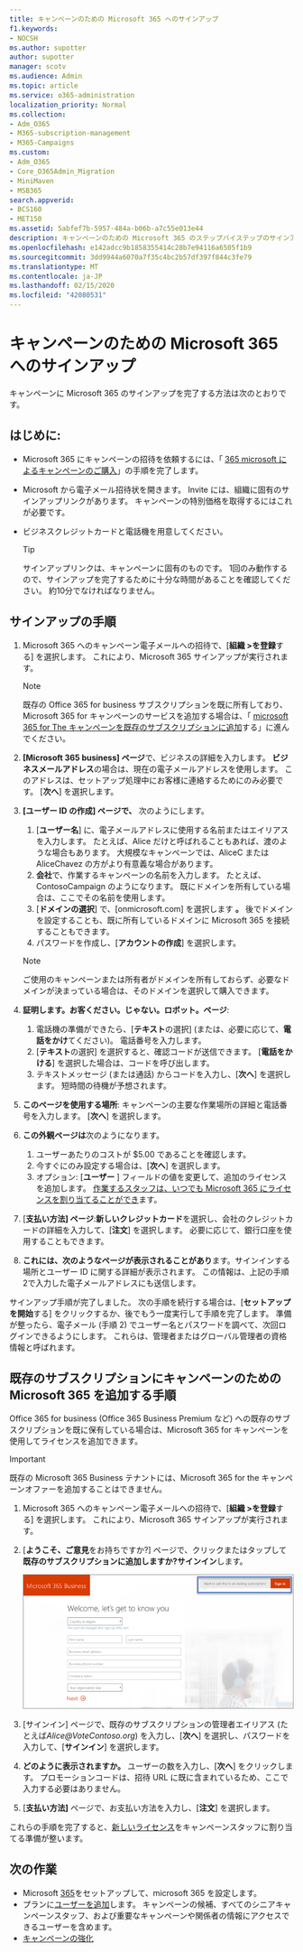 ```yaml
---
title: キャンペーンのための Microsoft 365 へのサインアップ
f1.keywords:
- NOCSH
ms.author: supotter
author: supotter
manager: scotv
ms.audience: Admin
ms.topic: article
ms.service: o365-administration
localization_priority: Normal
ms.collection:
- Adm_O365
- M365-subscription-management
- M365-Campaigns
ms.custom:
- Adm_O365
- Core_O365Admin_Migration
- MiniMaven
- MSB365
search.appverid:
- BCS160
- MET150
ms.assetid: 5abfef7b-5957-484a-b06b-a7c55e013e44
description: キャンペーンのための Microsoft 365 のステップバイステップのサインアップ。 Cybersecurity の脅威から、電子メール、データ、コミュニケーションにキャンペーンを保護します。
ms.openlocfilehash: e142adcc9b1858355414c28b7e94116a6505f1b9
ms.sourcegitcommit: 3dd9944a6070a7f35c4bc2b57df397f844c3fe79
ms.translationtype: MT
ms.contentlocale: ja-JP
ms.lasthandoff: 02/15/2020
ms.locfileid: "42080531"
---
```

# <a name="sign-up-for-microsoft-365-for-campaigns"></a>キャンペーンのための Microsoft 365 へのサインアップ 

キャンペーンに Microsoft 365 のサインアップを完了する方法は次のとおりです。

## <a name="before-you-start"></a>はじめに: 
- Microsoft 365 にキャンペーンの招待を依頼するには、「 [365 microsoft によるキャンペーンのご購入](get-microsoft-365-campaigns.md#get-microsoft-365-for-campaigns)」の手順を完了します。 
- Microsoft から電子メール招待状を開きます。 Invite には、組織に固有のサインアップリンクがあります。 キャンペーンの特別価格を取得するにはこれが必要です。
- ビジネスクレジットカードと電話機を用意してください。 

    > [!TIP]
    > サインアップリンクは、キャンペーンに固有のものです。 1回のみ動作するので、サインアップを完了するために十分な時間があることを確認してください。 約10分でなければなりません。 

## <a name="steps-to-sign-up"></a>サインアップの手順

1. Microsoft 365 へのキャンペーン電子メールへの招待で、[**組織 >を登録**する] を選択します。 これにより、Microsoft 365 サインアップが実行されます。
    > [!NOTE]
    > 既存の Office 365 for business サブスクリプションを既に所有しており、Microsoft 365 for キャンペーンのサービスを追加する場合は、「 [microsoft 365 for The キャンペーンを既存のサブスクリプションに追加](#steps-to-add-microsoft-365-for-campaigns-to-an-existing-subscription)する」に進んでください。
1. **[Microsoft 365 business] ページ**で、ビジネスの詳細を入力します。 **ビジネスメールアドレス**の場合は、現在の電子メールアドレスを使用します。 このアドレスは、セットアップ処理中にお客様に連絡するためにのみ必要です。 [**次へ**] を選択します。
1. **[ユーザー ID の作成] ページで、** 次のようにします。
    1. [**ユーザー名**] に、電子メールアドレスに使用する名前またはエイリアスを入力します。 たとえば、Alice だけと呼ばれることもあれば、渡のような場合もあります。 大規模なキャンペーンでは、AliceC または AliceChavez の方がより有意義な場合があります。
    2. **会社**で、作業するキャンペーンの名前を入力します。 たとえば、ContosoCampaign のようになります。 既にドメインを所有している場合は、ここでその名前を使用します。 
    3. [**ドメインの選択**] で、[onmicrosoft.com] を選択します **。** 後でドメインを設定することも、既に所有しているドメインに Microsoft 365 を接続することもできます。
    4. パスワードを作成し、[**アカウントの作成**] を選択します。 
    > [!NOTE]
    > ご使用のキャンペーンまたは所有者がドメインを所有しておらず、必要なドメインが決まっている場合は、そのドメインを選択して購入できます。

4. **証明します。お客ください。じゃない。ロボット。ページ**:
    1. 電話機の準備ができたら、[**テキスト**の選択] (または、必要に応じて、**電話をかけ**てください)。 電話番号を入力します。 
    2. [**テキスト**の選択] を選択すると、確認コードが送信できます。 [**電話をかける**] を選択した場合は、コードを呼び出します。
    3. テキストメッセージ (または通話) からコードを入力し、[**次へ**] を選択します。 短時間の待機が予想されます。 
5. **このページを使用する場所**: キャンペーンの主要な作業場所の詳細と電話番号を入力します。 [**次へ**] を選択します。
6. **この外観ページは**次のようになります。
    1. ユーザーあたりのコストが $5.00 であることを確認します。 
    2. 今すぐにのみ設定する場合は、[**次へ**] を選択します。 
    3. オプション: [**ユーザー** ] フィールドの値を変更して、追加のライセンスを追加します。 [作業するスタッフは、いつでも Microsoft 365 にライセンスを割り当てることができ](../business/add-users-m365b.md?toc=/microsoft-365/campaigns/toc.json)ます。
7. [**支払い方法] ページ**:**新しいクレジットカード**を選択し、会社のクレジットカードの詳細を入力して、[**注文**] を選択します。 必要に応じて、銀行口座を使用することもできます。
8. **これには、次のようなページが表示されることがあり**ます。サインインする場所とユーザー ID に関する詳細が表示されます。 この情報は、上記の手順2で入力した電子メールアドレスにも送信します。

サインアップ手順が完了しました。 次の手順を続行する場合は、[**セットアップを開始**する] をクリックするか、後でもう一度実行して手順を完了します。 準備が整ったら、電子メール (手順 2) でユーザー名とパスワードを調べて、次回ログインできるようにします。 これらは、管理者またはグローバル管理者の資格情報と呼ばれます。

## <a name="steps-to-add-microsoft-365-for-campaigns-to-an-existing-subscription"></a>既存のサブスクリプションにキャンペーンのための Microsoft 365 を追加する手順

Office 365 for business (Office 365 Business Premium など) への既存のサブスクリプションを既に保有している場合は、Microsoft 365 for キャンペーンを使用してライセンスを追加できます。
> [!IMPORTANT]
> 既存の Microsoft 365 Business テナントには、Microsoft 365 for the キャンペーンオファーを追加することはできません。

1. Microsoft 365 へのキャンペーン電子メールへの招待で、[**組織 >を登録**する] を選択します。 これにより、Microsoft 365 サインアップが実行されます。
2. [**ようこそ、ご意見**をお持ちですか?] ページで、クリックまたはタップして**既存のサブスクリプションに追加しますか?サインイン**します。
    
    ![右上隅の [サインイン] を選択します。](../media/addtoexisting.png)
3. [サインイン] ページで、既存のサブスクリプションの管理者エイリアス (たとえば*Alice@VoteContoso<span></span>.org*) を入力し、[**次へ**] を選択し、パスワードを入力して、[**サインイン**] を選択します。
4. **どのように表示されますか。** ユーザーの数を入力し、[**次へ**] をクリックします。 プロモーションコードは、招待 URL に既に含まれているため、ここで入力する必要はありません。
5. [**支払い方法]** ページで、お支払い方法を入力し、[**注文**] を選択します。

これらの手順を完了すると、[新しいライセンス](https://docs.microsoft.com/office365/admin/subscriptions-and-billing/assign-licenses-to-users?view=o365-worldwide)をキャンペーンスタッフに割り当てる準備が整います。 


## <a name="whats-next"></a>次の作業
- Microsoft [365](../business/set-up.md?toc=/microsoft-365/campaigns/toc.json)をセットアップして、microsoft 365 を設定します。 
- プランに[ユーザーを追加](../business/add-users-m365b.md?toc=/microsoft-365/campaigns/toc.json)します。 キャンペーンの候補、すべてのシニアキャンペーンスタッフ、および重要なキャンペーンや関係者の情報にアクセスできるユーザーを含めます。
- [キャンペーンの強化](m365-campaigns-security-overview.md)



